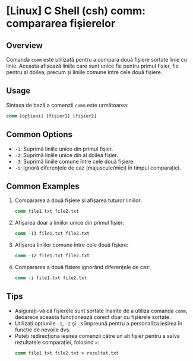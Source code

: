 # [Linux] C Shell (csh) comm: compararea fișierelor

## Overview
Comanda `comm` este utilizată pentru a compara două fișiere sortate linie cu linie. Aceasta afișează liniile care sunt unice fie pentru primul fișier, fie pentru al doilea, precum și liniile comune între cele două fișiere.

## Usage
Sintaxa de bază a comenzii `comm` este următoarea:

```csh
comm [opțiuni] [fișier1] [fișier2]
```

## Common Options
- `-1`: Suprimă liniile unice din primul fișier.
- `-2`: Suprimă liniile unice din al doilea fișier.
- `-3`: Suprimă liniile comune între cele două fișiere.
- `-i`: Ignoră diferențele de caz (majuscule/mici) în timpul comparației.

## Common Examples
1. Compararea a două fișiere și afișarea tuturor liniilor:
   ```csh
   comm file1.txt file2.txt
   ```

2. Afișarea doar a liniilor unice din primul fișier:
   ```csh
   comm -13 file1.txt file2.txt
   ```

3. Afișarea liniilor comune între cele două fișiere:
   ```csh
   comm -12 file1.txt file2.txt
   ```

4. Compararea a două fișiere ignorând diferențele de caz:
   ```csh
   comm -i file1.txt file2.txt
   ```

## Tips
- Asigurați-vă că fișierele sunt sortate înainte de a utiliza comanda `comm`, deoarece aceasta funcționează corect doar cu fișierele sortate.
- Utilizați opțiunile `-1`, `-2` și `-3` împreună pentru a personaliza ieșirea în funcție de nevoile dvs.
- Puteți redirecționa ieșirea comenzii către un alt fișier pentru a salva rezultatele comparației, folosind `>`:
  ```csh
  comm file1.txt file2.txt > rezultat.txt
  ```